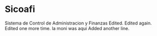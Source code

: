 # Sicoafi
Sistema de Control de Administracion y Finanzas
Edited.
Edited again.
Edited one more time.
la moni was aqui
Added another line.
